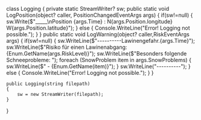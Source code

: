 class Logging
{
    private static StreamWriter? sw;
    public static void LogPosition(object? caller, PositionChangedEventArgs args)
    {
        if(sw!=null)
        {
            sw.Write($"_____\nPosition {args.Time} : N{args.Position.longitude} W{args.Position.latitude}");
        } else 
        {
            Console.WriteLine("Error! Logging not possible.");
        }
    }
    public static void LogWarning(object? caller,RiskEventArgs args)
    {
        if(sw!=null)
        {
            sw.WriteLine($"----------Lawinengefahr.{args.Time}");
            sw.WriteLine($"Risiko für einen Lawinenabgang: {Enum.GetName(args.RiskLevel)}");
            sw.WriteLine($"Besonders folgende Schneeprobleme: ");
            foreach (SnowProblem item in args.SnowProblems)
            {
                sw.WriteLine($"   - {Enum.GetName(item)}");
            }
            sw.WriteLine("----------");
        } else 
        {
            Console.WriteLine("Error! Logging not possible.");
        }
    }

    public Logging(string filepath)
    {
        sw = new StreamWriter(filepath); 
    }
}
